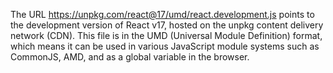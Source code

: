 The URL https://unpkg.com/react@17/umd/react.development.js points to the development version of React v17, hosted on the unpkg content delivery network (CDN). This file is in the UMD (Universal Module Definition) format, which means it can be used in various JavaScript module systems such as CommonJS, AMD, and as a global variable in the browser.

